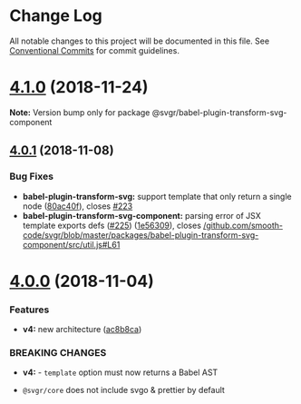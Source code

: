 # Change Log

All notable changes to this project will be documented in this file.
See [Conventional Commits](https://conventionalcommits.org) for commit guidelines.

# [4.1.0](https://github.com/smooth-code/svgr/compare/v4.0.4...v4.1.0) (2018-11-24)

**Note:** Version bump only for package @svgr/babel-plugin-transform-svg-component





## [4.0.1](https://github.com/smooth-code/svgr/compare/v4.0.0...v4.0.1) (2018-11-08)


### Bug Fixes

* **babel-plugin-transform-svg:** support template that only return a single node ([80ac40f](https://github.com/smooth-code/svgr/commit/80ac40f)), closes [#223](https://github.com/smooth-code/svgr/issues/223)
* **babel-plugin-transform-svg-component:** parsing error of JSX template exports defs ([#225](https://github.com/smooth-code/svgr/issues/225)) ([1e56309](https://github.com/smooth-code/svgr/commit/1e56309)), closes [/github.com/smooth-code/svgr/blob/master/packages/babel-plugin-transform-svg-component/src/util.js#L61](https://github.com//github.com/smooth-code/svgr/blob/master/packages/babel-plugin-transform-svg-component/src/util.js/issues/L61)





# [4.0.0](https://github.com/smooth-code/svgr/compare/v3.1.0...v4.0.0) (2018-11-04)


### Features

* **v4:** new architecture ([ac8b8ca](https://github.com/smooth-code/svgr/commit/ac8b8ca))


### BREAKING CHANGES

* **v4:** - `template` option must now returns a Babel AST
- `@svgr/core` does not include svgo & prettier by default
